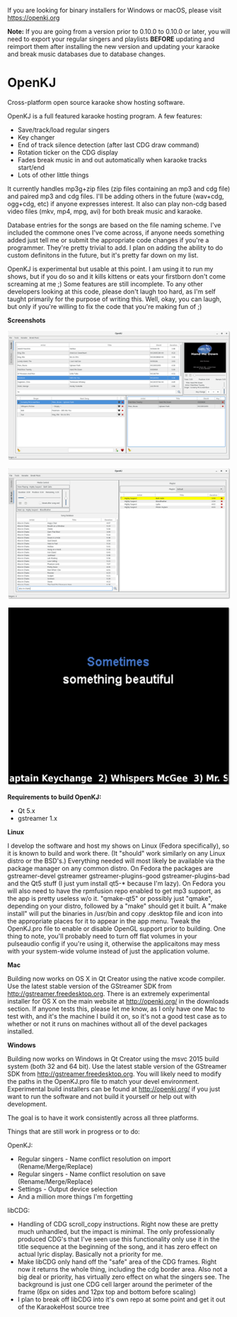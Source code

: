 If you are looking for binary installers for Windows or macOS, please visit https://openkj.org

**Note:** If you are going from a version prior to 0.10.0 to 0.10.0 or later, you will need to export your regular singers and playlists **BEFORE** updating and reimport them after installing the new version and updating your karaoke and break music databases due to database changes.

OpenKJ
======

Cross-platform open source karaoke show hosting software.

OpenKJ is a full featured karaoke hosting program.
A few features:
* Save/track/load regular singers
* Key changer
* End of track silence detection (after last CDG draw command)
* Rotation ticker on the CDG display
* Fades break music in and out automatically when karaoke tracks start/end
* Lots of other little things

It currently handles mp3g+zip files (zip files containing an mp3 and cdg file) and paired mp3 and cdg files.  I'll be adding others in the future (wav+cdg, ogg+cdg, etc) if anyone expresses interest.  It also can play non-cdg based video files (mkv, mp4, mpg, avi) for both break music and karaoke.

Database entries for the songs are based on the file naming scheme.  I've included the commone ones I've come across, if anyone needs something added just tell me or submit the appropriate code changes if you're a programmer.  They're pretty trivial to add.  I plan on adding the ability to do custom definitons in the future, but it's pretty far down on my list.

OpenKJ is experimental but usable at this point.  I am using it to run my shows, but if you do so and it kills kittens or eats your firstborn don't come screaming at me ;) Some features are still incomplete. To any other developers looking at this code, please don't laugh too hard, as I'm self taught primarily for the purpose of writing this.  Well, okay, you can laugh, but only if you're willing to fix the code that you're making fun of ;)

**Screenshots**

![Karaoke screen shot](/screenShots/okjlinux-0.10.1-karaoke.png "Main OpenKJ Window - Karaoke")

![Break music screen shot](/screenShots/okjlinux-0.10.1-breakmusic.png "Main OpenKJ Window - Break Music")

![Full screen CDG Display](/screenShots/KhCDGWindowFullScreen.png "Fullscreen CDG Display")


**Requirements to build OpenKJ:**

* Qt 5.x
* gstreamer 1.x

**Linux**

I develop the software and host my shows on Linux (Fedora specifically), so it is known to build and work there.  (It "should" work similarly on any Linux distro or the BSD's.)  Everything needed will most likely be available via the package manager on any common distro.  On Fedora the packages are gstreamer-devel gstreamer gstreamer-plugins-good gstreamer-plugins-bad and the Qt5 stuff (I just yum install qt5-* because I'm lazy).  On Fedora you will also need to have the rpmfusion repo enabled to get mp3 support, as the app is pretty useless w/o it.  "qmake-qt5" or possibly just "qmake", depending on your distro, followed by a "make" should get it built. A "make install" will put the binaries in /usr/bin and copy .desktop file and icon into the appropriate places for it to appear in the app menu.  Tweak the OpenKJ.pro file to enable or disable OpenGL support prior to building.  One thing to note, you'll probably need to turn off flat volumes in your pulseaudio config if you're using it, otherwise the applicaitons may mess with your system-wide volume instead of just the application volume.

**Mac**

Building now works on OS X in Qt Creator using the native xcode compiler.  Use the latest stable version of the GStreamer SDK from http://gstreamer.freedesktop.org.  There is an extremely experimental installer for OS X on the main website at http://openkj.org/ in the downloads section.  If anyone tests this, please let me know, as I only have one Mac to test with, and it's the machine I build it on, so it's not a good test case as to whether or not it runs on machines without all of the devel packages installed.


**Windows**

Building now works on Windows in Qt Creator using the msvc 2015 build system (both 32 and 64 bit).  Use the latest stable version of the GStreamer SDK from http://gstreamer.freedesktop.org.  You will likely need to modify the paths in the OpenKJ.pro file to match your devel environment.  Experimental build installers can be found at http://openkj.org/ if you just want to run the software and not build it yourself or help out with development.


The goal is to have it work consistently across all three platforms.

Things that are still work in progress or to do:

OpenKJ:

* Regular singers - Name conflict resolution on import (Rename/Merge/Replace) 
* Regular singers - Name conflict resolution on save (Rename/Merge/Replace)
* Settings - Output device selection
* And a million more things I'm forgetting


libCDG:

* Handling of CDG scroll_copy instructions.  Right now these are pretty much unhandled, but the impact is minimal.  The only professionally produced CDG's that I've seen use this functionality only use it in the title sequence at the beginning of the song, and it has zero effect on actual lyric display.  Basically not a priority for me.
* Make libCDG only hand off the "safe" area of the CDG frames.  Right now it returns the whole thing, including the cdg border area.  Also not a big deal or priority, has virtually zero effect on what the singers see.  The background is just one CDG cell larger around the perimeter of the frame (6px on sides and 12px top and bottom before scaling)
* I plan to break off libCDG into it's own repo at some point and get it out of the KaraokeHost source tree
